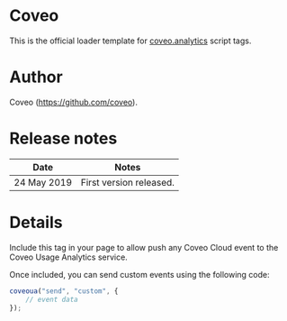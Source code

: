 # Coveo
This is the official loader template for [coveo.analytics](https://github.com/coveo/coveo.analytics.js) script tags.

# Author
Coveo (https://github.com/coveo).

# Release notes
| Date | Notes |
|------|-------|
| 24 May 2019 | First version released. |

# Details

Include this tag in your page to allow push any Coveo Cloud event to the Coveo Usage Analytics service.

Once included, you can send custom events using the following code:

```javascript
coveoua("send", "custom", {
    // event data
});
```